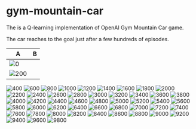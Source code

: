 # gym-mountain-car
The is a Q-learning implementation of OpenAI Gym Mountain Car game.

The car reaches to the goal just after a few hundreds of episodes.

| A | B |
| --- | --- |
| ![0](https://user-images.githubusercontent.com/20484865/139605337-0a1c6287-f156-4fa0-89c1-8aed90142007.gif) |
| ![200](https://user-images.githubusercontent.com/20484865/139605338-d1e26c92-7ae6-4430-b614-446f06eca3f1.gif) |
![400](https://user-images.githubusercontent.com/20484865/139605339-265071a3-78ea-48a1-9bbd-44e2cb4e09aa.gif)
![600](https://user-images.githubusercontent.com/20484865/139605340-050538b0-7174-4607-a4bd-4548d43123e8.gif)
![800](https://user-images.githubusercontent.com/20484865/139605341-975d20d9-d7a6-4881-b254-b986de678e64.gif)
![1000](https://user-images.githubusercontent.com/20484865/139605342-c4fef9d0-a10a-4542-a346-8d68991b4ddd.gif)
![1200](https://user-images.githubusercontent.com/20484865/139605343-0875b2bc-d8b3-4843-bd43-7836afcead14.gif)
![1400](https://user-images.githubusercontent.com/20484865/139605345-d760b90c-7761-4fd0-b434-15ab7e2f89da.gif)
![1600](https://user-images.githubusercontent.com/20484865/139605346-6765f775-9810-4875-9266-326d1769085b.gif)
![1800](https://user-images.githubusercontent.com/20484865/139605347-d237cff5-193a-460f-b440-4417d1ab518d.gif)
![2000](https://user-images.githubusercontent.com/20484865/139605348-cba9f297-b659-4578-a08f-286f46ac153d.gif)
![2200](https://user-images.githubusercontent.com/20484865/139605349-cea55c22-e94b-4d5e-b71f-2f82c7665031.gif)
![2400](https://user-images.githubusercontent.com/20484865/139605351-77e8f7cf-a743-4f0f-ab54-af7259569945.gif)
![2600](https://user-images.githubusercontent.com/20484865/139605352-b6dcd72c-9c1d-4314-a72e-4a6cd5f26e4e.gif)
![2800](https://user-images.githubusercontent.com/20484865/139605353-1a41415d-e229-4ea4-a036-af38e293809d.gif)
![3000](https://user-images.githubusercontent.com/20484865/139605356-67bbd3c0-2a9e-469f-9e60-7eee50756a54.gif)
![3200](https://user-images.githubusercontent.com/20484865/139605357-d290baaa-c8fb-4023-b19e-e0b4ea37df37.gif)
![3400](https://user-images.githubusercontent.com/20484865/139605358-f5760d57-0bcd-48d1-862e-805bb3d0509d.gif)
![3600](https://user-images.githubusercontent.com/20484865/139605359-745b0261-9f7b-4aeb-bc96-b00a59bf62c5.gif)
![3800](https://user-images.githubusercontent.com/20484865/139605360-197074ae-b1cc-432a-9340-fef15d7600d7.gif)
![4000](https://user-images.githubusercontent.com/20484865/139605362-1861a29e-923e-4221-a078-fc48098f8e98.gif)
![4200](https://user-images.githubusercontent.com/20484865/139605363-9a5c2852-0324-4d68-9407-16ce9cfb0d14.gif)
![4400](https://user-images.githubusercontent.com/20484865/139605364-07534e89-2a3a-4e63-bfe4-8d637cc7cf6b.gif)
![4600](https://user-images.githubusercontent.com/20484865/139605365-bb87cd07-0c06-437e-8449-6170e95be381.gif)
![4800](https://user-images.githubusercontent.com/20484865/139605366-07651313-06ff-4b85-97d4-24bfc296f695.gif)
![5000](https://user-images.githubusercontent.com/20484865/139605367-9159d9dc-bd95-4618-9211-dacfe214e7ba.gif)
![5200](https://user-images.githubusercontent.com/20484865/139605368-9ebffc8c-1e86-4cd2-b136-1993344fd40e.gif)
![5400](https://user-images.githubusercontent.com/20484865/139605370-76abcfd5-d8ed-4d23-9134-4e5aab049f16.gif)
![5600](https://user-images.githubusercontent.com/20484865/139605371-94aaec40-40cd-4a1e-ab68-2e496bc99bb3.gif)
![5800](https://user-images.githubusercontent.com/20484865/139605372-e29f4ed3-f089-4e01-a3e5-a912d7f76a35.gif)
![6000](https://user-images.githubusercontent.com/20484865/139605373-030c9aae-50c8-44c0-bd95-aa591b4eeb22.gif)
![6200](https://user-images.githubusercontent.com/20484865/139605374-af07e7aa-f9c9-462f-a8b2-a16ed16f672b.gif)
![6400](https://user-images.githubusercontent.com/20484865/139605375-46b23c49-137b-4f73-84c7-f8e91a96ddee.gif)
![6600](https://user-images.githubusercontent.com/20484865/139605376-edf3e283-c2d5-4d30-84d6-04d3c4e71b5f.gif)
![6800](https://user-images.githubusercontent.com/20484865/139605377-1e1579d8-0ed2-4e5d-8d68-1c519834689d.gif)
![7000](https://user-images.githubusercontent.com/20484865/139605378-878401ef-82bc-42ea-bbce-9b24e60711d3.gif)
![7200](https://user-images.githubusercontent.com/20484865/139605380-35085a13-dfd7-444b-bcd0-e78002612231.gif)
![7400](https://user-images.githubusercontent.com/20484865/139605381-4d417919-3678-4264-95ac-865a6f822422.gif)
![7600](https://user-images.githubusercontent.com/20484865/139605382-a5d72eca-5061-494c-a691-82a59903e3b5.gif)
![7800](https://user-images.githubusercontent.com/20484865/139605383-86d619aa-71bd-49f4-b75a-7cb833237b51.gif)
![8000](https://user-images.githubusercontent.com/20484865/139605384-ef869441-98f1-419c-840c-019d3d089432.gif)
![8200](https://user-images.githubusercontent.com/20484865/139605385-bdbbb4e8-fe22-47ed-a5cc-9bbdf22d1864.gif)
![8400](https://user-images.githubusercontent.com/20484865/139605386-2c262db4-ec59-4da8-b9b9-5af2648dbd5f.gif)
![8600](https://user-images.githubusercontent.com/20484865/139605387-c91a1d86-5677-423b-a903-a05529ff10cf.gif)
![8800](https://user-images.githubusercontent.com/20484865/139605389-9a67118d-dd24-43cf-93fc-4fc6a64e9160.gif)
![9000](https://user-images.githubusercontent.com/20484865/139605390-55ff133e-b490-4210-bea8-83932600a649.gif)
![9200](https://user-images.githubusercontent.com/20484865/139605391-fdf24507-e0c7-4913-96dd-9ffca4e27da7.gif)
![9400](https://user-images.githubusercontent.com/20484865/139605393-1fcbf0c0-4b80-40e8-a770-1208a2cc7e6d.gif)
![9600](https://user-images.githubusercontent.com/20484865/139605394-16b16586-0890-4b0e-9862-7891b4384a6d.gif)
![9800](https://user-images.githubusercontent.com/20484865/139605395-c63a9f7b-b298-4591-a252-bab415e6af4e.gif)
